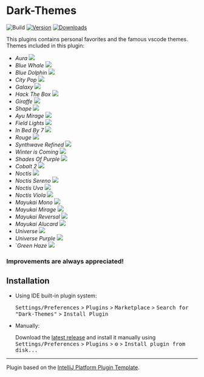 # Dark-Themes

![Build](https://github.com/Shubham076/Dark-Themes/workflows/Build/badge.svg)
[![Version](https://img.shields.io/jetbrains/plugin/v/PLUGIN_ID.svg)](https://plugins.jetbrains.com/plugin/PLUGIN_ID)
[![Downloads](https://img.shields.io/jetbrains/plugin/d/PLUGIN_ID.svg)](https://plugins.jetbrains.com/plugin/PLUGIN_ID)


<!-- Plugin description -->
This plugins contains personal favorites and the famous vscode themes.
Themes included in this plugin:

- *Aura*
![](https://github.com/Shubham076/Dark-Themes/blob/main/Screenshots/Aura.png)
- *Blue Whale*
![](https://github.com/Shubham076/Dark-Themes/blob/main/Screenshots/BlueWhale.png)
- *Blue Dolphin*
![](https://github.com/Shubham076/Dark-Themes/blob/main/Screenshots/BlueDolphin.png)
- *City Pop*
![](https://github.com/Shubham076/Dark-Themes/blob/main/Screenshots/CityPop.png)
- *Galaxy*
![](https://github.com/Shubham076/Dark-Themes/blob/main/Screenshots/Galaxy.png)
- *Hack The Box*
![](https://github.com/Shubham076/Dark-Themes/blob/main/Screenshots/HackTheBox.png)
- *Giraffe*
![](https://github.com/Shubham076/Dark-Themes/blob/main/Screenshots/Giraffe.png)
- *Shape*
![](https://github.com/Shubham076/Dark-Themes/blob/main/Screenshots/Shape.png)
- *Ayu Mirage*
![](https://github.com/Shubham076/Dark-Themes/blob/main/Screenshots/AyuMirage.png)
- *Field Lights*
![](https://github.com/Shubham076/Dark-Themes/blob/main/Screenshots/FieldLights.png)
- *In Bed By 7*
![](https://github.com/Shubham076/Dark-Themes/blob/main/Screenshots/InBedBy7.png)
- *Rouge*
![](https://github.com/Shubham076/Dark-Themes/blob/main/Screenshots/Rouge.png)
- *Synthwave Refined*
![](https://github.com/Shubham076/Dark-Themes/blob/main/Screenshots/SynthwaveRefined.png)
- *Winter is Coming*
![](https://github.com/Shubham076/Dark-Themes/blob/main/Screenshots/WinterIsComing.png)
- *Shades Of Purple*
![](https://github.com/Shubham076/Dark-Themes/blob/main/Screenshots/ShadesOfPurple.png)
- *Cobalt 2*
![](https://github.com/Shubham076/Dark-Themes/blob/main/Screenshots/Cobalt2.png)
- *Noctis*
![](https://github.com/Shubham076/Dark-Themes/blob/main/Screenshots/Noctis.png)
- *Noctis Sereno*
![](https://github.com/Shubham076/Dark-Themes/blob/main/Screenshots/NoctisSereno.png)
- *Noctis Uva*
![](https://github.com/Shubham076/Dark-Themes/blob/main/Screenshots/NoctisUva.png)
- *Noctis Viola*
![](https://github.com/Shubham076/Dark-Themes/blob/main/Screenshots/NoctisViola.png)
- *Mayukai Mono*
![](https://github.com/Shubham076/Dark-Themes/blob/main/Screenshots/MayukaiMono.png)
- *Mayukai Mirage*
![](https://github.com/Shubham076/Dark-Themes/blob/main/Screenshots/MayukaiMirage.png)
- *Mayukai Reversal*
![](https://github.com/Shubham076/Dark-Themes/blob/main/Screenshots/MayukaiReversal.png)
- *Mayukai Alucard*
![](https://github.com/Shubham076/Dark-Themes/blob/main/Screenshots/MayukaiAlucard.png)
- *Universe*
![](https://github.com/Shubham076/Dark-Themes/blob/main/Screenshots/Universe.png)
- *Universe Purple*
![]('https://github.com/Shubham076/Dark-Themes/blob/main/Screenshots/UniversePurple.png)
- `*Green Haze*
![]('https://github.com/Shubham076/Dark-Themes/blob/main/Screenshots/GreenHaze.png)

### Improvements are always appreciated!
<!-- Plugin description end -->

## Installation

- Using IDE built-in plugin system:
  
  <kbd>Settings/Preferences</kbd> > <kbd>Plugins</kbd> > <kbd>Marketplace</kbd> > <kbd>Search for "Dark-Themes"</kbd> >
  <kbd>Install Plugin</kbd>
  
- Manually:

  Download the [latest release](https://github.com/Shubham076/Dark-Themes/releases/latest) and install it manually using
  <kbd>Settings/Preferences</kbd> > <kbd>Plugins</kbd> > <kbd>⚙️</kbd> > <kbd>Install plugin from disk...</kbd>


---
Plugin based on the [IntelliJ Platform Plugin Template][template].

[template]: https://github.com/JetBrains/intellij-platform-plugin-template
